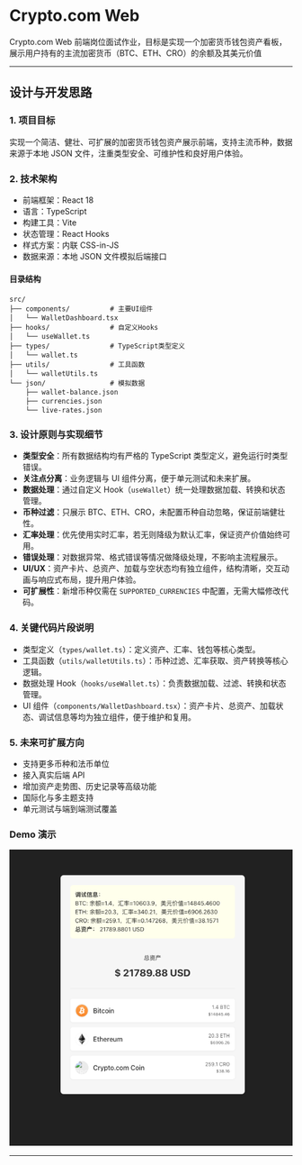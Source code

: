 # Crypto.com Web 

Crypto.com Web 前端岗位面试作业，目标是实现一个加密货币钱包资产看板，展示用户持有的主流加密货币（BTC、ETH、CRO）的余额及其美元价值

---

## 设计与开发思路

### 1. 项目目标
实现一个简洁、健壮、可扩展的加密货币钱包资产展示前端，支持主流币种，数据来源于本地 JSON 文件，注重类型安全、可维护性和良好用户体验。

### 2. 技术架构
- 前端框架：React 18
- 语言：TypeScript
- 构建工具：Vite
- 状态管理：React Hooks
- 样式方案：内联 CSS-in-JS
- 数据来源：本地 JSON 文件模拟后端接口

#### 目录结构
```
src/
├── components/          # 主要UI组件
│   └── WalletDashboard.tsx
├── hooks/               # 自定义Hooks
│   └── useWallet.ts
├── types/               # TypeScript类型定义
│   └── wallet.ts
├── utils/               # 工具函数
│   └── walletUtils.ts
└── json/                # 模拟数据
    ├── wallet-balance.json
    ├── currencies.json
    └── live-rates.json
```

### 3. 设计原则与实现细节
- **类型安全**：所有数据结构均有严格的 TypeScript 类型定义，避免运行时类型错误。
- **关注点分离**：业务逻辑与 UI 组件分离，便于单元测试和未来扩展。
- **数据处理**：通过自定义 Hook（`useWallet`）统一处理数据加载、转换和状态管理。
- **币种过滤**：只展示 BTC、ETH、CRO，未配置币种自动忽略，保证前端健壮性。
- **汇率处理**：优先使用实时汇率，若无则降级为默认汇率，保证资产价值始终可用。
- **错误处理**：对数据异常、格式错误等情况做降级处理，不影响主流程展示。
- **UI/UX**：资产卡片、总资产、加载与空状态均有独立组件，结构清晰，交互动画与响应式布局，提升用户体验。
- **可扩展性**：新增币种仅需在 `SUPPORTED_CURRENCIES` 中配置，无需大幅修改代码。

### 4. 关键代码片段说明
- 类型定义（`types/wallet.ts`）：定义资产、汇率、钱包等核心类型。
- 工具函数（`utils/walletUtils.ts`）：币种过滤、汇率获取、资产转换等核心逻辑。
- 数据处理 Hook（`hooks/useWallet.ts`）：负责数据加载、过滤、转换和状态管理。
- UI 组件（`components/WalletDashboard.tsx`）：资产卡片、总资产、加载状态、调试信息等均为独立组件，便于维护和复用。

### 5. 未来可扩展方向
- 支持更多币种和法币单位
- 接入真实后端 API
- 增加资产走势图、历史记录等高级功能
- 国际化与多主题支持
- 单元测试与端到端测试覆盖

### Demo 演示

![Wallet Dashboard Demo](./src/assets/WechatIMG1131.jpg)

---
